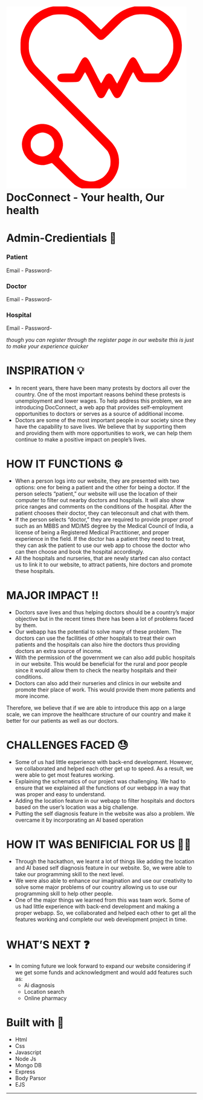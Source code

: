 # ![logo](https://github.com/Sam562retro/Doc-Connect/blob/master/public/DocConnect.png?raw=true) DocConnect - Your health, Our health


# Admin-Credientials 🔑

### Patient
 Email - 
 Password-

### Doctor
 Email - 
 Password-

### Hospital
 Email - 
 Password-

*though you can register through the register page in our website this is just to make your experience quicker*

# INSPIRATION 💡

-   In recent years, there have been many protests by doctors all over the country. One of the most important reasons behind these protests is unemployment and lower wages. To help address this problem, we are introducing DocConnect, a web app that provides self-employment opportunities to doctors or serves as a source of additional income.
-   Doctors are some of the most important people in our society since they have the capability to save lives. We believe that by supporting them and providing them with more opportunities to work, we can help them continue to make a positive impact on people’s lives.

# HOW IT FUNCTIONS ⚙️

-   When a person logs into our website, they are presented with two options: one for being a patient and the other for being a doctor. If the person selects “patient,” our website will use the location of their computer to filter out nearby doctors and hospitals. It will also show price ranges and comments on the conditions of the hospital. After the patient chooses their doctor, they can teleconsult and chat with them.
-   If the person selects “doctor,” they are required to provide proper proof such as an MBBS and MD/MS degree by the Medical Council of India, a license of being a Registered Medical Practitioner, and proper experience in the field. If the doctor has a patient they need to treat, they can ask the patient to use our web app to choose the doctor who can then choose and book the hospital accordingly.
-   All the hospitals and nurseries, that are newly started can also contact us to link it to our website, to attract patients, hire doctors and promote these hospitals.

# MAJOR IMPACT ‼️

-   Doctors save lives and thus helping doctors should be a country’s major objective but in the recent times there has been a lot of problems faced by them.
-   Our webapp has the potential to solve many of these problem. The doctors can use the facilities of other hospitals to treat their own patients and the hospitals can also hire the doctors thus providing doctors an extra source of income.
-   With the permission of the government we can also add public hospitals in our website. This would be beneficial for the rural and poor people since it would allow them to check the nearby hospitals and their conditions.
-   Doctors can also add their nurseries and clinics in our website and promote their place of work. This would provide them more patients and more income.

Therefore, we believe that if we are able to introduce this app on a large scale, we can improve the healthcare structure of our country and make it better for our patients as well as our doctors.

# CHALLENGES FACED 😓

-   Some of us had little experience with back-end development. However, we collaborated and helped each other get up to speed. As a result, we were able to get most features working.
-   Explaining the schematics of our project was challenging. We had to ensure that we explained all the functions of our webapp in a way that was proper and easy to understand.
-   Adding the location feature in our webapp to filter hospitals and doctors based on the user’s location was a big challenge.
-   Putting the self diagnosis feature in the website was also a problem. We overcame it by incorporating an AI based operation


# HOW IT WAS BENIFICIAL FOR US 🧑‍💻


-   Through the hackathon, we learnt a lot of things like adding the location and AI based self diagnosis feature in our website. So, we were able to take our programming skill to the next level.
-   We were also able to enhance our imagination and use our creativity to solve some major problems of our country allowing us to use our programming skill to help other people.
-   One of the major things we learned from this was team work. Some of us had little experience with back-end development and making a proper webapp. So, we collaborated and helped each other to get all the features working and complete our web development project in time.

# WHAT’S NEXT ❓

- In coming future we look forward to expand our website considering if we get some funds and acknowledgment and would add features such as:
	- Ai diagnosis
	- Location search
	- Online pharmacy

# Built with 🔩

- Html
- Css
- Javascript
- Node Js
- Mongo DB
- Express
- Body Parsor
- EJS

---
